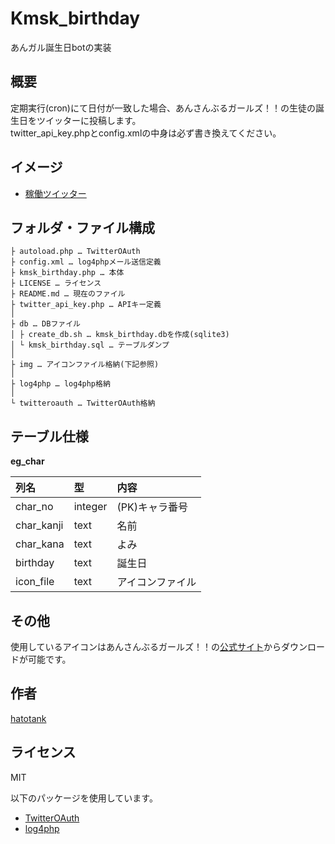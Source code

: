 # Kmsk_birthday
あんガル誕生日botの実装

## 概要
定期実行(cron)にて日付が一致した場合、あんさんぶるガールズ！！の生徒の誕生日をツイッターに投稿します。  
twitter_api_key.phpとconfig.xmlの中身は必ず書き換えてください。  

## イメージ
- [稼働ツイッター](https://twitter.com/kmsk_book_club)

## フォルダ・ファイル構成
```
├ autoload.php … TwitterOAuth  
├ config.xml … log4phpメール送信定義  
├ kmsk_birthday.php … 本体   
├ LICENSE … ライセンス  
├ README.md … 現在のファイル  
├ twitter_api_key.php … APIキー定義  
│  
├ db … DBファイル  
│ ├ create_db.sh … kmsk_birthday.dbを作成(sqlite3)  
│ └ kmsk_birthday.sql … テーブルダンプ  
│  
├ img … アイコンファイル格納(下記参照)  
│  
├ log4php … log4php格納  
│    
└ twitteroauth … TwitterOAuth格納  
```

## テーブル仕様
**eg_char**

|列名|型|内容|
|:---|:---|:---|
|char_no|integer|(PK)キャラ番号|
|char_kanji|text|名前|
|char_kana|text|よみ|
|birthday|text|誕生日|
|icon_file|text|アイコンファイル|

## その他
使用しているアイコンはあんさんぶるガールズ！！の[公式サイト](http://kimisaki.happyelements.co.jp/)からダウンロードが可能です。

## 作者
[hatotank](https://github.com/hatotank)

## ライセンス
MIT

以下のパッケージを使用しています。
- [TwitterOAuth](https://twitteroauth.com/)
- [log4php](https://logging.apache.org/log4php/)